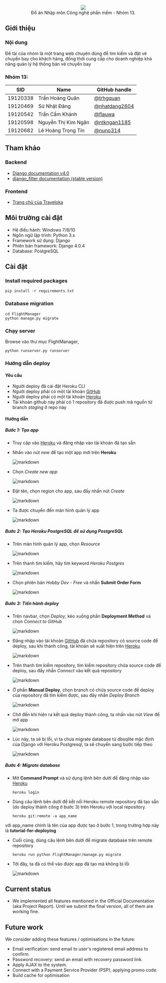 <p align="center">
<img src="FlightManager/static/images/logo-background.png">
<br/>
Đồ án Nhập môn Công nghệ phần mềm - Nhóm 13.
</p>

## Giới thiệu
### Nội dung
Đề tài của nhóm là một trang web chuyên dùng để tìm kiếm và đặt vé chuyến bay cho khách hàng, đồng thời cung cấp cho doanh nghiệp khả năng quản lý hệ thống bán vé chuyến bay

### Nhóm 13:
|SID|Name|GitHub handle|
|---|----|-------------|
|19120338|Trần Hoàng Quân|[@trhgquan](https://github.com/trhgquan)|
|19120469|Sử Nhật Đăng|[@nhatdang2604](https://github.com/nhatdang2604)|
|19120542|Trần Cẩm Khánh|[@flauwa](https://github.com/flauwa)|
|19120598|Nguyễn Thị Kim Ngân|[@ntkngan1185](https://github.com/ntkngan1185)|
|19120682|Lê Hoàng Trọng Tín|[@nuno314](https://github.com/nuno314)|

## Tham khảo
### Backend
- [Django documentation v4.0](https://docs.djangoproject.com/en/4.0/)
- [django_filter documentation (stable version)](https://django-filter.readthedocs.io/en/stable/)
### Frontend
- [Trang chủ của Traveloka](https://www.traveloka.com)

## Môi trường cài đặt
- Hệ điều hành: Windows 7/8/10
- Ngôn ngữ lập trình: Python 3.x
- Framework sử dụng: Django
- Phiên bản framework: Django 4.0.4
- Database: PostgreSQL

## Cài đặt
### Install required packages
```
pip install -r requirements.txt
```

### Database migration
```
cd FlightManager
python manage.py migrate
```

### Chạy server
Browse vào thư mục FlightManager,
```
python runserver.py runserver
```

### Hướng dẫn deploy
#### Yêu cầu
- Người deploy đã cài đặt Heroku CLI
- Người deploy phải có một tài khoản [GitHub](https://www.github.com)
- Người deploy phải có một tài khoản [Heroku](https://www.heroku.com/)
- Tài khoản github này phải có 1 repository đã được push mã nguồn từ branch _staging_ ở repo này

#### Hướng dẫn
##### Bước 1: Tạo app
- Truy cập vào [Heroku](https://www.heroku.com/) và đăng nhập vào tài khoản đã tạo sẵn
- Nhấn vào nút _new_ để tạo một app mới trên __Heroku__

    ![markdown](docs/step_1.png)

- Chọn _Create new app_

    ![markdown](docs/step_2.png)

- Đặt tên, chọn region cho app, sau đấy nhấn nút _Create_

    ![markdown](docs/step_3.png)

- Ta được chuyển đến màn hình quản lý app

    ![markdown](docs/step_4.png)

##### Bước 2: Tạo Heroku PostgreSQL để sử dụng PostgreSQL
- Trên màn hình quản lý app, chọn _Resource_

    ![markdown](docs/step_5.png)

- Trên thanh tìm kiếm, hãy tìm keyword _Heroku Postgres_

    ![markdown](docs/step_6.png)

- Chọn phiên bản _Hobby Dev - Free_ và nhấn __Submit Order Form__

    ![markdown](docs/step_7.png)

##### Bước 3: Tiến hành deploy

- Trên navbar, chọn _Deploy_, kéo xuống phần __Deployment Method__ và chọn _Connect to GitHub_

    ![markdown](docs/step_8.png)

- Đăng nhập vào tài khoản [GitHub](https://www.github.com) đã chứa repository có source code để deploy, sau khi thành công, tài khoản sẽ xuất hiện trên [Heroku](https://www.heroku.com/)

    ![markdown](docs/step_9.png)

- Trên thanh tìm kiếm repository, tìm kiếm repository chứa source code để deploy, sau đấy nhấn _Connect_ vào kết quả repository

    ![markdown](docs/step_10.png)

- Ở phần __Manual Deploy__, chọn branch có chứa source code để deploy của repository đã tìm kiếm được, sau đây nhấn _Deploy Branch_

    ![markdown](docs/step_11.png)

- Chờ đến khi hiện ra kết quả deploy thành công, ta nhấn vào nút _View_ để mở app

    ![markdown](docs/step_12.png)

- Lúc này, ta sẽ bị lỗi, vì ta chưa migrate database từ dbsqlite mặc định của Django với Heroku Postgresql, ta sẽ chuyển sang bước tiếp theo

    ![markdown](docs/step_13.png)

##### Bước 4: Migrate database

- Mở __Command Prompt__ và sử dụng lệnh bên dưới để đăng nhập vào [Heroku](https://www.heroku.com/)
    ```
    heroku login
    ```

- Dùng câu lệnh bên dưới để kết nối Heroku remote repository đã tạo sẵn (do deploy thành công ở bước 3) trên Heroku với local repository.
    ```
    heroku git:remote -a app_name
    ```
với app_name chính là tên của app được tạo ở bước 1, trong trường hợp này là __tutorial-for-deploying__

- Cuối cùng, dùng câu lệnh bên dưới để migrate database trên remote repository
    ```
    heroku run python FlightManager/manage.py migrate
    ```

- Tới đây, ta đã có thể vào được app đã tạo mà không bị lỗi

    ![markdown](docs/step_14.png)

## Current status
- We implemented all features mentioned in the Official Documentation (aka Project Report). Until we submit the final version, all of them are working fine.

## Future work
We consider adding these features / optimisations in the future:
- Email verification: send email to user's registered email address to confirm.
- Password recovery: send an email with recovery password link.
- Apply AJAX to the system.
- Connect with a Payment Service Provider (PSP), applying promo code.
- Build cache for optimisation